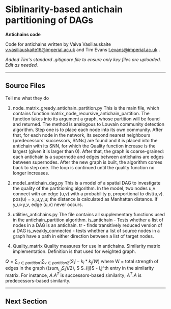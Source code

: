 # Siblinarity-based antichain partitioning of DAGs

**Antichains code**

Code for antichains written by Vaiva Vasiliauskaite v.vasiliauskaite16@imperial.ac.uk and Tim Evans t.evans@imperial.ac.uk .


*Added Tim's standard .gitignore file to ensure only key files are uploaded. Edit as needed.*

---

## Source Files

Tell me what they do

1. node_matrix_greedy_antichain_partition.py
	This is the main file, which contains function matrix_node_recursive_antichain_partition. The function takes into its argument a graph,
	whose partition will be found and returned. The method is analogous to Louvain community detection algorithm.
	Step one is to place each node into its own community. After that, for each node in the network, its second 
	nearest neighbours (predecessors' successors, SNNs) are found and it is placed into the antichain with its SNN,
	for which the Quality function increase is the largest (given it is larger than 0). After that, the graph is 
	coarse-grained: each antichain is a supernode and edges between antichains are edges between supernodes. After
	the new graph is built, the algorithm comes back to step one. The loop is continued until the quality function
	no longer increases. 
		
2. model_antichain_dag.py
	This is a model of a spatial DAG to investigate the quality of the partitioning algorithm. In the model, two nodes
	u,v connect with an edge (u,v) with a probability p, proportional to dist(u,v). pos(u) = x_u,y_u; the distance 
	is calculated as Manhattan distance. If y_u>y_v, edge (u,v) never occurs.
	
3. utilities_antichains.py
	The file contains all supplementary functions used in the antichain_partition algorithm.
	is_antichain - Tests whether a list of nodes in a DAG is an antichain.
  tr - finds transitively reduced version of a DAG
  is_weakly_connected - tests whether a list of source nodes in a graph have a path in either direction between a list of target nodes.
  
4. Quality_matrix
  Quality measures for use in antichains. Similarity matrix implementation. Definition is that used for weighted graph.

  $Q = \sum_{u \in partition1} \sum_{v \in partition2}( S_ij- k_i*k_j/W )$
  where W = total strength of edges in the graph (($sum_{i,j}S_ij)/2$),
 $ S_{ij}$ - i,j^th entry in the similarity matrix. For instance, $A.A^T$ is successors-based similarity;
          $A^T.A$ is predecessors-based similarity.   
          
---

## Next Section

